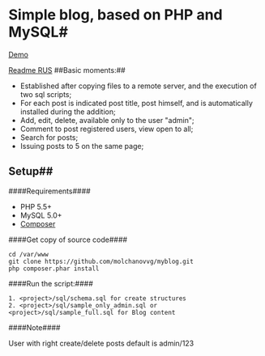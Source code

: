 # Simple blog, based on PHP and MySQL#
[Demo](http://myblog.molchanov.site)

[Readme RUS](https://github.com/molchanovvg/myblog/blob/master/readme.md)
##Basic moments:##
- Established after copying files to a remote server, and the execution of two sql scripts;
- For each post is indicated post title, post himself, and is automatically installed during the addition;
- Add, edit, delete, available only to the user "admin";
- Comment to post registered users, view open to all;
- Search for posts;
- Issuing posts to 5 on the same page;

## Setup##

####Requirements####
- PHP 5.5+
- MySQL 5.0+
- [Composer](https://getcomposer.org/download/)

####Get copy of source code####
```
cd /var/www
git clone https://github.com/molchanovvg/myblog.git
php composer.phar install
```
####Run the script:####
```
1. <project>/sql/schema.sql for create structures
2. <project>/sql/sample_only_admin.sql or <project>/sql/sample_full.sql for Blog content
```
####Note####

User with right create/delete posts default is admin/123
